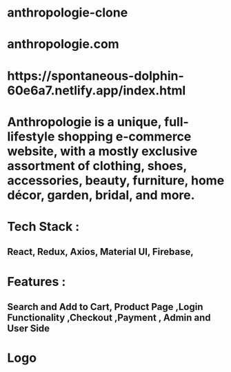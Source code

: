 # anthropologie-clone

<h1>anthropologie.com</h1>

<h1>https://spontaneous-dolphin-60e6a7.netlify.app/index.html</h1>


<h1>Anthropologie is a unique, full-lifestyle shopping e-commerce website, with a mostly exclusive assortment of clothing, shoes, accessories, beauty, furniture, home décor, garden, bridal, and more.</h1>

<h1>Tech Stack :</h1> <h2>React, Redux, Axios, Material UI, Firebase,</h2>

<h1>Features :</h1> <h2>Search and Add to Cart, Product Page ,Login Functionality ,Checkout ,Payment , Admin and User Side </h2>

<h1>Logo</h1>
